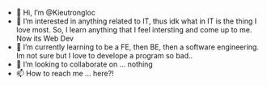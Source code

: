 - 👋 Hi, I’m @Kieutrongloc
- 👀 I’m interested in anything related to IT, thus idk what in IT is the thing I love most. So, I learn anything that I feel intersting and come up to me. Now its Web Dev
- 🌱 I’m currently learning to be a FE, then BE, then a software engineering. Im not sure but I love to develope a program so bad..
- 💞️ I’m looking to collaborate on ... nothing
- 📫 How to reach me ... here?!

<!---
Kieutrongloc/Kieutrongloc is a ✨ special ✨ repository because its `README.md` (this file) appears on your GitHub profile.
You can click the Preview link to take a look at your changes.
--->
